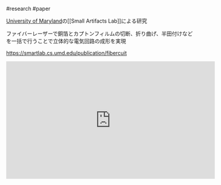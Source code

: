 #research #paper 

[University of Maryland](https://www.umd.edu/)の[[Small Artifacts Lab]]による研究

ファイバーレーザーで銅箔とカプトンフィルムの切断、折り曲げ、半田付けなどを一括で行うことで立体的な電気回路の成形を実現

https://smartlab.cs.umd.edu/publication/fibercuit

<iframe width="560" height="315" src="https://www.youtube.com/embed/TNks8ntgqOE" title="YouTube video player" frameborder="0" allow="accelerometer; autoplay; clipboard-write; encrypted-media; gyroscope; picture-in-picture; web-share" allowfullscreen></iframe>

